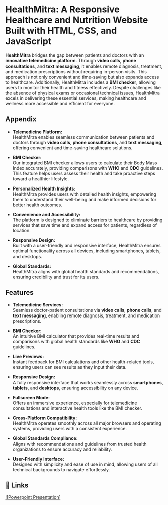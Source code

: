 
# HealthMitra: A Responsive Healthcare and Nutrition Website Built with HTML, CSS, and JavaScript

**HealthMitra** bridges the gap between patients and doctors with an **innovative telemedicine platform**. Through **video calls**, **phone consultations**, and **text messaging**, it enables remote diagnosis, treatment, and medication prescriptions without requiring in-person visits. This approach is not only convenient and time-saving but also expands access to healthcare. Additionally, HealthMitra includes a **BMI checker**, allowing users to monitor their health and fitness effectively. Despite challenges like the absence of physical exams or occasional technical issues, HealthMitra excels in delivering these essential services, making healthcare and wellness more accessible and efficient for everyone.


## Appendix


- **Telemedicine Platform:**  
  HealthMitra enables seamless communication between patients and doctors through **video calls**, **phone consultations**, and **text messaging**, offering convenient and time-saving healthcare solutions.  

- **BMI Checker:**  
  Our integrated BMI checker allows users to calculate their Body Mass Index accurately, providing comparisons with **WHO** and **CDC** guidelines. This feature helps users assess their health and take proactive steps toward a healthier lifestyle.  

- **Personalized Health Insights:**  
  HealthMitra provides users with detailed health insights, empowering them to understand their well-being and make informed decisions for better health outcomes.  

- **Convenience and Accessibility:**  
  The platform is designed to eliminate barriers to healthcare by providing services that save time and expand access for patients, regardless of location.    

- **Responsive Design:**  
  Built with a user-friendly and responsive interface, HealthMitra ensures optimal functionality across all devices, including smartphones, tablets, and desktops.  

- **Global Standards:**  
  HealthMitra aligns with global health standards and recommendations, ensuring credibility and trust for its users.  



## Features

- **Telemedicine Services:**  
  Seamless doctor-patient consultations via **video calls**, **phone calls**, and **text messaging**, enabling remote diagnosis, treatment, and medication prescriptions.  

- **BMI Checker:**  
  An intuitive BMI calculator that provides real-time results and comparisons with global health standards like **WHO** and **CDC** guidelines.  

- **Live Previews:**  
  Instant feedback for BMI calculations and other health-related tools, ensuring users can see results as they input their data.  

- **Responsive Design:**  
  A fully responsive interface that works seamlessly across **smartphones**, **tablets**, and **desktops**, ensuring accessibility on any device.  

- **Fullscreen Mode:**  
  Offers an immersive experience, especially for telemedicine consultations and interactive health tools like the BMI checker.  

- **Cross-Platform Compatibility:**  
  HealthMitra operates smoothly across all major browsers and operating systems, providing users with a consistent experience.  

- **Global Standards Compliance:**  
  Aligns with recommendations and guidelines from trusted health organizations to ensure accuracy and reliability.  

- **User-Friendly Interface:**  
  Designed with simplicity and ease of use in mind, allowing users of all technical backgrounds to navigate effortlessly.  



## 🔗 Links

[![Powerpoint Presentation]](https://docs.google.com/presentation/d/1fh6LmdBeR7ngwBShgFWdYR7s7Entr0JB/edit?usp=sharing&ouid=112127923263024211774&rtpof=true&sd=true)

